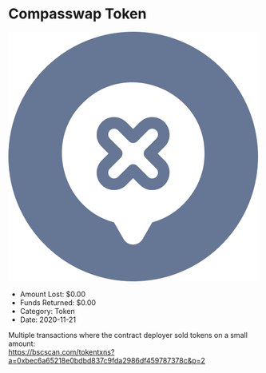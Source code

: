 # Compasswap Token
![Compasswap Token](/rektimages/Compasswap-Token.png)
- Amount Lost: $0.00
- Funds Returned: $0.00
- Category: Token
- Date: 2020-11-21

Multiple transactions where the contract deployer sold tokens on a small amount:  
https://bscscan.com/tokentxns?a=0xbec6a65218e0bdbd837c9fda2986df459787378c&p=2



